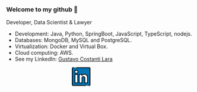 ### Welcome to my github 👋

Developer, Data Scientist & Lawyer<br>

- Development: Java, Python, SpringBoot, JavaScript, TypeScript, nodejs.
- Databases: MongoDB, MySQL and PostgreSQL.
- Virtualization: Docker and Virtual Box.
- Cloud computing: AWS.
- See my LinkedIn: [Gustavo Costanti Lara](https://www.linkedin.com/in/guticostanti)

<div align="center" >

<div style="align-self: center;align-items: center; display: flex; justify-content: space-between; width: 150px;" >
  <a href="https://www.linkedin.com/in/guticostanti">
    <img src="https://github.com/guticostanti/guticostanti/blob/master/github/linkedin.png" alt="linkedin" height="50">
  </a>
</div>
</div>